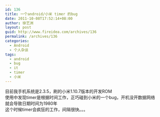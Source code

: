 ```yaml
---
id: 136
title: 一个android/小米 timer 的bug
date: 2011-10-08T17:52:14+08:00
author: 徐艺洲
layout: post
guid: http://www.fireidea.com/archives/136
permalink: /archives/136
categories:
  - Android
  - 个人杂谈
tags:
  - android
  - bug
  - it
  - timer
  - 小米
---
```

<div id="sina_keyword_ad_area2" class="articalContent   ">
  目前我手机系统是2.3.5，刷的小米1.10.7版本的开发ROM<br />使用中发现timer是根据时间工作，正巧碰到小米的一个bug，开机没开数据网络就会导致日期时间为1980年<br />这个时候timer会疯狂的工作，间隔很快。。。</p>